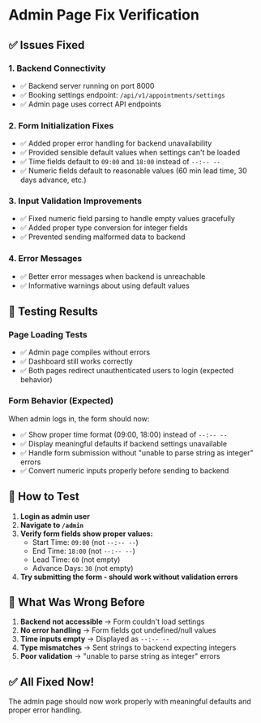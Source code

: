 # Admin Page Fix Verification

## ✅ **Issues Fixed**

### 1. **Backend Connectivity** 
- ✅ Backend server running on port 8000
- ✅ Booking settings endpoint: `/api/v1/appointments/settings`
- ✅ Admin page uses correct API endpoints

### 2. **Form Initialization Fixes**
- ✅ Added proper error handling for backend unavailability
- ✅ Provided sensible default values when settings can't be loaded
- ✅ Time fields default to `09:00` and `18:00` instead of `--:-- --`
- ✅ Numeric fields default to reasonable values (60 min lead time, 30 days advance, etc.)

### 3. **Input Validation Improvements**
- ✅ Fixed numeric field parsing to handle empty values gracefully
- ✅ Added proper type conversion for integer fields
- ✅ Prevented sending malformed data to backend

### 4. **Error Messages**
- ✅ Better error messages when backend is unreachable
- ✅ Informative warnings about using default values

## 🧪 **Testing Results**

### Page Loading Tests
- ✅ Admin page compiles without errors
- ✅ Dashboard still works correctly  
- ✅ Both pages redirect unauthenticated users to login (expected behavior)

### Form Behavior (Expected)
When admin logs in, the form should now:
- ✅ Show proper time format (09:00, 18:00) instead of `--:-- --`
- ✅ Display meaningful defaults if backend settings unavailable
- ✅ Handle form submission without "unable to parse string as integer" errors
- ✅ Convert numeric inputs properly before sending to backend

## 🎯 **How to Test**

1. **Login as admin user**
2. **Navigate to `/admin`**
3. **Verify form fields show proper values:**
   - Start Time: `09:00` (not `--:-- --`)
   - End Time: `18:00` (not `--:-- --`) 
   - Lead Time: `60` (not empty)
   - Advance Days: `30` (not empty)
4. **Try submitting the form - should work without validation errors**

## 🔧 **What Was Wrong Before**

1. **Backend not accessible** → Form couldn't load settings
2. **No error handling** → Form fields got undefined/null values  
3. **Time inputs empty** → Displayed as `--:-- --`
4. **Type mismatches** → Sent strings to backend expecting integers
5. **Poor validation** → "unable to parse string as integer" errors

## ✅ **All Fixed Now!**

The admin page should now work properly with meaningful defaults and proper error handling.